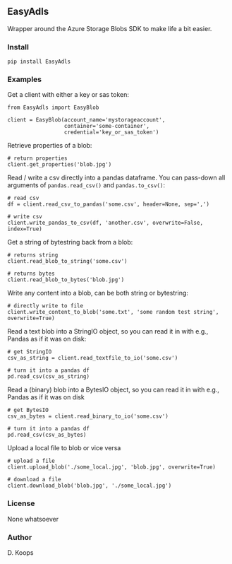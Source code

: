 ## EasyAdls
Wrapper around the Azure Storage Blobs SDK to make life a bit easier.

### Install
`pip install EasyAdls`

### Examples
Get a client with either a key or sas token:
```
from EasyAdls import EasyBlob

client = EasyBlob(account_name='mystorageaccount',
                  container='some-container',
                  credential='key_or_sas_token')
```

Retrieve properties of a blob:
```
# return properties
client.get_properties('blob.jpg')
```

Read / write a csv directly into a pandas dataframe. You can pass-down 
all arguments of `pandas.read_csv()` and `pandas.to_csv()`:
```
# read csv
df = client.read_csv_to_pandas('some.csv', header=None, sep=',')

# write csv
client.write_pandas_to_csv(df, 'another.csv', overwrite=False, index=True)
```

Get a string of bytestring back from a blob:

```
# returns string
client.read_blob_to_string('some.csv')

# returns bytes
client.read_blob_to_bytes('blob.jpg')
```

Write any content into a blob, can be both string or bytestring:
```
# directly write to file
client.write_content_to_blob('some.txt', 'some random test string', overwrite=True)
```

Read a text blob into a StringIO object, so you can read it in with e.g., Pandas
as if it was on disk:
```
# get StringIO
csv_as_string = client.read_textfile_to_io('some.csv')

# turn it into a pandas df
pd.read_csv(csv_as_string)
```

Read a (binary) blob into a BytesIO object, so you can read it in with e.g., Pandas
as if it was on disk
```
# get BytesIO
csv_as_bytes = client.read_binary_to_io('some.csv')

# turn it into a pandas df
pd.read_csv(csv_as_bytes)
```

Upload a local file to blob or vice versa
```
# upload a file
client.upload_blob('./some_local.jpg', 'blob.jpg', overwrite=True)

# download a file
client.download_blob('blob.jpg', './some_local.jpg')
```

### License
None whatsoever

### Author
D. Koops